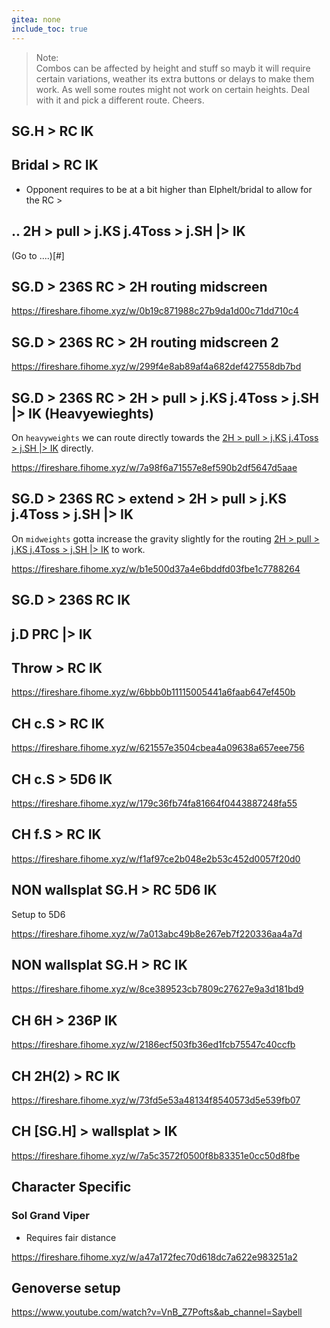 ```yaml
---
gitea: none
include_toc: true
---
```


> Note:\
> Combos can be affected by height and stuff so mayb it will require certain variations, weather its extra buttons or delays to make them work. As well some routes might not work on certain heights. Deal with it and pick a different route. Cheers. 




## SG.H > RC IK

## Bridal  > RC IK

- Opponent requires to be at a bit higher than Elphelt/bridal to allow for the RC >

## .. 2H > pull > j.KS j.4Toss > j.SH |> IK

(Go to ....)[#] 

## SG.D > 236S RC > 2H routing midscreen

https://fireshare.fihome.xyz/w/0b19c871988c27b9da1d00c71dd710c4

## SG.D > 236S RC > 2H routing midscreen 2

https://fireshare.fihome.xyz/w/299f4e8ab89af4a682def427558db7bd

## SG.D > 236S RC > 2H > pull > j.KS j.4Toss > j.SH |> IK (Heavyewieghts)

On `heavyweights` we can route directly towards the [2H > pull > j.KS j.4Toss > j.SH |> IK](#-2h--pull--jks-j4toss--jsh--ik) directly.

https://fireshare.fihome.xyz/w/7a98f6a71557e8ef590b2df5647d5aae

## SG.D > 236S RC > extend > 2H > pull > j.KS j.4Toss > j.SH |> IK

On `midweights` gotta increase the gravity slightly for the routing  [2H > pull > j.KS j.4Toss > j.SH |> IK](#-2h--pull--jks-j4toss--jsh--ik) to work.

https://fireshare.fihome.xyz/w/b1e500d37a4e6bddfd03fbe1c7788264



## SG.D > 236S RC IK



## j.D PRC |> IK

## Throw > RC IK

https://fireshare.fihome.xyz/w/6bbb0b11115005441a6faab647ef450b

## CH c.S > RC IK

https://fireshare.fihome.xyz/w/621557e3504cbea4a09638a657eee756

## CH c.S > 5D6 IK 

https://fireshare.fihome.xyz/w/179c36fb74fa81664f0443887248fa55

## CH f.S > RC IK

https://fireshare.fihome.xyz/w/f1af97ce2b048e2b53c452d0057f20d0

## NON wallsplat SG.H > RC 5D6 IK 

Setup to 5D6

https://fireshare.fihome.xyz/w/7a013abc49b8e267eb7f220336aa4a7d

## NON wallsplat SG.H > RC IK 

https://fireshare.fihome.xyz/w/8ce389523cb7809c27627e9a3d181bd9

## CH 6H > 236P IK

https://fireshare.fihome.xyz/w/2186ecf503fb36ed1fcb75547c40ccfb

## CH 2H(2) > RC IK

https://fireshare.fihome.xyz/w/73fd5e53a48134f8540573d5e539fb07

## CH [SG.H] > wallsplat > IK

https://fireshare.fihome.xyz/w/7a5c3572f0500f8b83351e0cc50d8fbe

## Character Specific

### Sol Grand Viper

- Requires fair distance

https://fireshare.fihome.xyz/w/a47a172fec70d618dc7a622e983251a2

## Genoverse setup

https://www.youtube.com/watch?v=VnB_Z7Pofts&ab_channel=Saybell